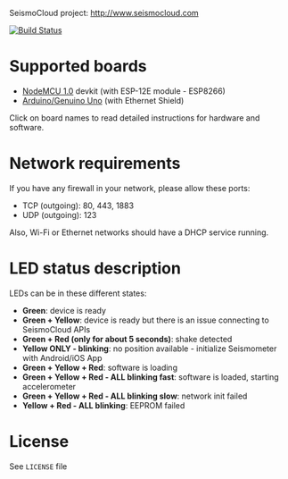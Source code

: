 SeismoCloud project: http://www.seismocloud.com

[![Build Status](https://travis-ci.org/sapienzaapps/seismoclouddevice-arduino.svg?branch=master)](https://travis-ci.org/sapienzaapps/seismoclouddevice-arduino)

# Supported boards

* [NodeMCU 1.0](NodeMCU.md) devkit (with ESP-12E module - ESP8266)
* [Arduino/Genuino Uno](Arduino.md) (with Ethernet Shield)

Click on board names to read detailed instructions for hardware and software.

# Network requirements

If you have any firewall in your network, please allow these ports:

* TCP (outgoing): 80, 443, 1883
* UDP (outgoing): 123

Also, Wi-Fi or Ethernet networks should have a DHCP service running.

# LED status description

LEDs can be in these different states:

* **Green**: device is ready
* **Green + Yellow**: device is ready but there is an issue connecting to SeismoCloud APIs
* **Green + Red (only for about 5 seconds)**: shake detected
* **Yellow ONLY - blinking**: no position available - initialize Seismometer with Android/iOS App
* **Green + Yellow + Red**: software is loading
* **Green + Yellow + Red - ALL blinking fast**: software is loaded, starting accelerometer
* **Green + Yellow + Red - ALL blinking slow**: network init failed
* **Yellow + Red - ALL blinking**: EEPROM failed

# License

See `LICENSE` file
